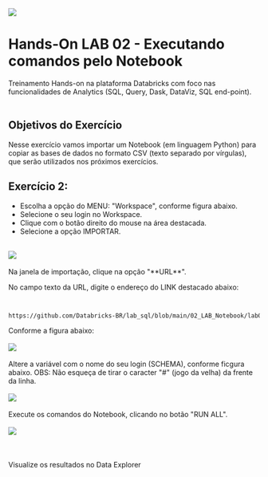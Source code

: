 
<img src="https://raw.githubusercontent.com/Databricks-BR/lab_sql/main/images/header_handson_sql.png">

# Hands-On LAB 02 - Executando comandos pelo Notebook

Treinamento Hands-on na plataforma Databricks com foco nas funcionalidades de Analytics (SQL, Query, Dask, DataViz, SQL end-point).
 </br> </br>

## Objetivos do Exercício

Nesse exercício vamos importar um Notebook (em linguagem Python) para copiar as bases de dados no formato CSV (texto separado por vírgulas), que serão utilizados nos próximos exercícios.
 </br>


## Exercício 2:

* Escolha a opção do MENU:  "Workspace", conforme figura abaixo.</br>
* Selecione o seu login no Workspace.</br>
* Clique com o botão direito do mouse na área destacada.</br>
* Selecione a opção IMPORTAR.</br> </br>

<img src="https://raw.githubusercontent.com/Databricks-BR/lab_sql/main/images/lab02_1.png">
</br></br>
Na janela de importação, clique na opção "**URL**".

No campo texto da URL, digite o endereço do LINK destacado abaixo:

``` html


https://github.com/Databricks-BR/lab_sql/blob/main/02_LAB_Notebook/lab02_01_carga_csv.ipynb


```
Conforme a figura abaixo:
</br></br>
<img src="https://raw.githubusercontent.com/Databricks-BR/lab_sql/main/images/lab02_2.png">
</br></br>
Altere a variável com o nome do seu login  (SCHEMA), conforme ficgura abaixo.
OBS:  Não esqueça de tirar o caracter "#" (jogo da velha) da frente da linha.
</br></br>
<img src="https://raw.githubusercontent.com/Databricks-BR/lab_sql/main/images/lab02_3.png">
</br></br>
Execute os comandos do Notebook, clicando no botão "RUN ALL".
</br></br>
<img src="https://raw.githubusercontent.com/Databricks-BR/lab_sql/main/images/lab02_4.png">
</br></br> </br> </br>
Visualize os resultados no Data Explorer


